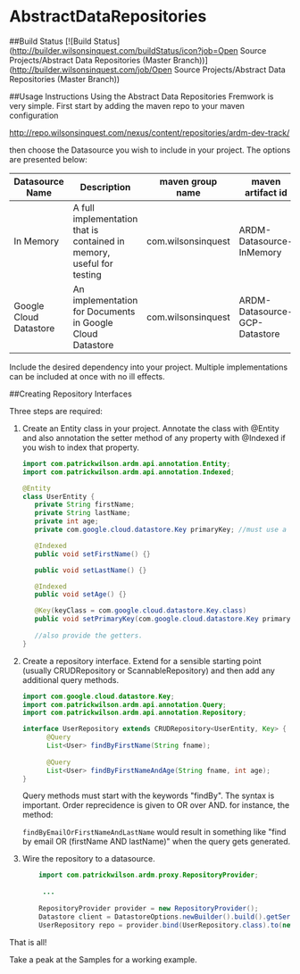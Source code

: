 # AbstractDataRepositories

##Build Status
[![Build Status](http://builder.wilsonsinquest.com/buildStatus/icon?job=Open Source Projects/Abstract Data Repositories (Master Branch))](http://builder.wilsonsinquest.com/job/Open Source Projects/Abstract Data Repositories (Master Branch))


##Usage Instructions
Using the Abstract Data Repositories Fremwork is very simple. First start by adding
the maven repo to your maven configuration

http://repo.wilsonsinquest.com/nexus/content/repositories/ardm-dev-track/

then choose the Datasource you wish to include in your project.  The options are presented below:

|Datasource Name| Description | maven group name| maven artifact id|
|---            | ----        |---              | ----- |
|In Memory      |A full implementation that is contained in memory, useful for testing| com.wilsonsinquest | ARDM-Datasource-InMemory |
|Google Cloud Datastore | An implementation for Documents in Google Cloud Datastore | com.wilsonsinquest | ARDM-Datasource-GCP-Datastore |

Include the desired dependency into your project.  Multiple implementations can be included at once with no ill effects.

##Creating Repository Interfaces

Three steps are required:  

1. Create an Entity class in your project.  Annotate the class with @Entity and also annotation the setter method of any property with @Indexed if you wish to index that property.

    ```java
    import com.patrickwilson.ardm.api.annotation.Entity;
    import com.patrickwilson.ardm.api.annotation.Indexed;
 
    @Entity   
    class UserEntity {
       private String firstName;
       private String lastName;
       private int age;
       private com.google.cloud.datastore.Key primaryKey; //must use a key type that is appropriate for the datasource - in this case GCP Datastore Key.
    
       @Indexed
       public void setFirstName() {}
    
       public void setLastName() {}
    
       @Indexed
       public void setAge() {}
    
       @Key(keyClass = com.google.cloud.datastore.Key.class)        
       public void setPrimaryKey(com.google.cloud.datastore.Key primaryKey) {}
       
       //also provide the getters.
    }

    ```
2. Create a repository interface.  Extend for a sensible starting point (usually CRUDRepository or ScannableRepository) and then add any additional query methods.

    ```java
    import com.google.cloud.datastore.Key;
    import com.patrickwilson.ardm.api.annotation.Query;
    import com.patrickwilson.ardm.api.annotation.Repository;
 
    interface UserRepository extends CRUDRepository<UserEntity, Key> {
          @Query
          List<User> findByFirstName(String fname);
       
          @Query
          List<User> findByFirstNameAndAge(String fname, int age);
    }
 
    ```
    
    Query methods must start with the keywords "findBy".  The syntax is important.  Order reprecidence is given to OR over AND. for instance, the method:
    
    ```findByEmailOrFirstNameAndLastName``` would result in something like "find by email OR (firstName AND lastName)" when the query gets generated.
   
3. Wire the repository to a datasource.
   
   ```java
       import com.patrickwilson.ardm.proxy.RepositoryProvider;
        
        ...
        
       RepositoryProvider provider = new RepositoryProvider();
       Datastore client = DatastoreOptions.newBuilder().build().getService();
       UserRepository repo = provider.bind(UserRepository.class).to(new GCPDatastoreDatasourceAdaptor(client));    
   ```

That is all!

Take a peak at the Samples for a working example.
